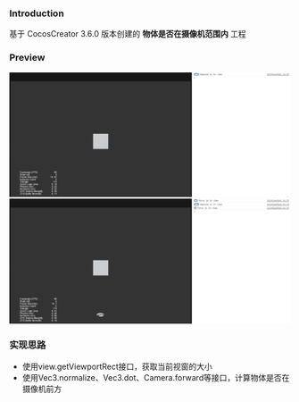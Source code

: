 ### Introduction

基于 CocosCreator 3.6.0 版本创建的 **物体是否在摄像机范围内** 工程

### Preview
![image](../../../gif/202203/2022030551.gif)
![image](../../../gif/202203/2022030552.gif)

### 实现思路
- 使用view.getViewportRect接口，获取当前视窗的大小
- 使用Vec3.normalize、Vec3.dot、Camera.forward等接口，计算物体是否在摄像机前方
